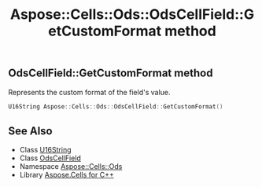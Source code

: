 ﻿---
title: Aspose::Cells::Ods::OdsCellField::GetCustomFormat method
linktitle: GetCustomFormat
second_title: Aspose.Cells for C++ API Reference
description: 'Aspose::Cells::Ods::OdsCellField::GetCustomFormat method. Represents the custom format of the field''s value in C++.'
type: docs
weight: 600
url: /cpp/aspose.cells.ods/odscellfield/getcustomformat/
---
## OdsCellField::GetCustomFormat method


Represents the custom format of the field's value.

```cpp
U16String Aspose::Cells::Ods::OdsCellField::GetCustomFormat()
```

## See Also

* Class [U16String](../../../aspose.cells/u16string/)
* Class [OdsCellField](../)
* Namespace [Aspose::Cells::Ods](../../)
* Library [Aspose.Cells for C++](../../../)

